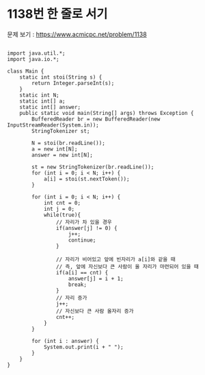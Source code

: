 # 1138번 한 줄로 서기

문제 보기 : <https://www.acmicpc.net/problem/1138>

<pre><code>
import java.util.*;
import java.io.*;

class Main {
    static int stoi(String s) {
        return Integer.parseInt(s);
    }
    static int N;
    static int[] a;
    static int[] answer;
    public static void main(String[] args) throws Exception {
        BufferedReader br = new BufferedReader(new InputStreamReader(System.in));
        StringTokenizer st;

        N = stoi(br.readLine());
        a = new int[N];
        answer = new int[N];

        st = new StringTokenizer(br.readLine());
        for (int i = 0; i < N; i++) {
            a[i] = stoi(st.nextToken());
        }

        for (int i = 0; i < N; i++) {
            int cnt = 0;
            int j = 0;
            while(true){
                // 자리가 차 있을 경우
                if(answer[j] != 0) {
                    j++;
                    continue;
                }

                // 자리가 비어있고 앞에 빈자리가 a[i]와 같을 때
                // 즉, 앞에 자신보다 큰 사람이 올 자리가 마련되어 있을 때
                if(a[i] == cnt) {
                    answer[j] = i + 1;
                    break;
                }
                // 자리 증가
                j++;
                // 자신보다 큰 사람 올자리 증가
                cnt++;
            }
        }

        for (int i : answer) {
            System.out.print(i + " ");
        }
    }
}
</code></pre>